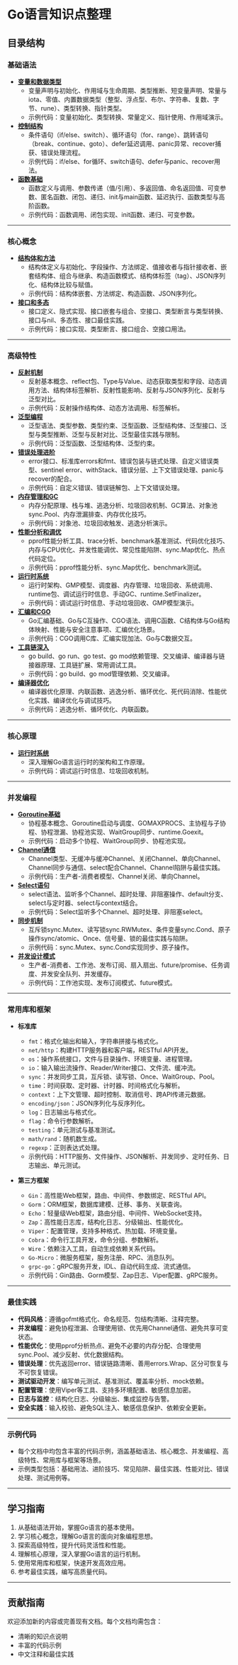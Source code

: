 # Go语言知识点整理

## 目录结构

### 基础语法
- **[变量和数据类型](基础知识/变量和数据类型.md)**  
  - 变量声明与初始化、作用域与生命周期、类型推断、短变量声明、常量与iota、零值、内置数据类型（整型、浮点型、布尔、字符串、复数、字节、rune）、类型转换、指针类型。
  - 示例代码：变量初始化、类型转换、常量定义、指针使用、作用域演示。
- **[控制结构](基础知识/控制结构.md)**  
  - 条件语句（if/else、switch）、循环语句（for、range）、跳转语句（break、continue、goto）、defer延迟调用、panic异常、recover捕获、错误处理流程。
  - 示例代码：if/else、for循环、switch语句、defer与panic、recover用法。
- **[函数基础](基础知识/函数基础.md)**  
  - 函数定义与调用、参数传递（值/引用）、多返回值、命名返回值、可变参数、匿名函数、闭包、递归、init与main函数、延迟执行、函数类型与高阶函数。
  - 示例代码：函数调用、闭包实现、init函数、递归、可变参数。

---

### 核心概念
- **[结构体和方法](基础知识/结构体和方法.md)**  
  - 结构体定义与初始化、字段操作、方法绑定、值接收者与指针接收者、嵌套结构体、组合与继承、构造函数模式、结构体标签（tag）、JSON序列化、结构体比较与赋值。
  - 示例代码：结构体嵌套、方法绑定、构造函数、JSON序列化。
- **[接口和多态](基础知识/接口和多态.md)**  
  - 接口定义、隐式实现、接口嵌套与组合、空接口、类型断言与类型转换、接口与nil、多态性、接口最佳实践。
  - 示例代码：接口实现、类型断言、接口组合、空接口用法。

---

### 高级特性
- **[反射机制](高级特性/反射机制.md)**  
  - 反射基本概念、reflect包、Type与Value、动态获取类型和字段、动态调用方法、结构体标签解析、反射性能影响、反射与JSON序列化、反射与泛型对比。
  - 示例代码：反射操作结构体、动态方法调用、标签解析。
- **[泛型编程](高级特性/泛型编程.md)**  
  - 泛型语法、类型参数、类型约束、泛型函数、泛型结构体、泛型接口、泛型与类型推断、泛型与反射对比、泛型最佳实践与限制。
  - 示例代码：泛型函数、泛型结构体、泛型约束。
- **[错误处理进阶](高级特性/错误处理进阶.md)**  
  - error接口、标准库errors和fmt、错误包装与链式处理、自定义错误类型、sentinel error、withStack、错误分层、上下文错误处理、panic与recover的配合。
  - 示例代码：自定义错误、错误链解包、上下文错误处理。
- **[内存管理和GC](高级特性/内存管理和GC.md)**  
  - 内存分配原理、栈与堆、逃逸分析、垃圾回收机制、GC算法、对象池sync.Pool、内存泄漏排查、内存优化技巧。
  - 示例代码：对象池、垃圾回收触发、逃逸分析演示。
- **[性能分析和调优](高级特性/性能分析和调优.md)**  
  - pprof性能分析工具、trace分析、benchmark基准测试、代码优化技巧、内存与CPU优化、并发性能调优、常见性能陷阱、sync.Map优化、热点代码定位。
  - 示例代码：pprof性能分析、sync.Map优化、benchmark测试。
- **[运行时系统](高级特性/运行时系统.md)**  
  - 运行时架构、GMP模型、调度器、内存管理、垃圾回收、系统调用、runtime包、调试运行时信息、手动GC、runtime.SetFinalizer。
  - 示例代码：调试运行时信息、手动垃圾回收、GMP模型演示。
- **[汇编和CGO](高级特性/汇编和CGO.md)**  
  - Go汇编基础、Go与C互操作、CGO语法、调用C函数、C结构体与Go结构体映射、性能与安全注意事项、汇编优化场景。
  - 示例代码：CGO调用C库、汇编实现加法、Go与C数据交互。
- **[工具链深入](高级特性/工具链深入.md)**  
  - go build、go run、go test、go mod依赖管理、交叉编译、编译器与链接器原理、工具链扩展、常用调试工具。
  - 示例代码：go build、go mod管理依赖、交叉编译。
- **[编译器优化](高级特性/编译器优化.md)**  
  - 编译器优化原理、内联函数、逃逸分析、循环优化、死代码消除、性能优化实践、编译优化与调试技巧。
  - 示例代码：逃逸分析、循环优化、内联函数。

---

### 核心原理
- **[运行时系统](高级特性/运行时系统.md)**  
  - 深入理解Go语言运行时的架构和工作原理。
  - 示例代码：调试运行时信息、垃圾回收机制。

---

### 并发编程
- **[Goroutine基础](并发编程/Goroutine基础.md)**  
  - 协程基本概念、Goroutine启动与调度、GOMAXPROCS、主协程与子协程、协程泄漏、协程池实现、WaitGroup同步、runtime.Goexit。
  - 示例代码：启动多个协程、WaitGroup同步、协程池实现。
- **[Channel通信](并发编程/Channel通信.md)**  
  - Channel类型、无缓冲与缓冲Channel、关闭Channel、单向Channel、Channel同步与通信、select配合Channel、Channel陷阱与最佳实践。
  - 示例代码：生产者-消费者模型、Channel关闭、单向Channel。
- **[Select语句](并发编程/Select语句.md)**  
  - select语法、监听多个Channel、超时处理、非阻塞操作、default分支、select与定时器、select与context结合。
  - 示例代码：Select监听多个Channel、超时处理、非阻塞select。
- **[同步机制](并发编程/同步机制.md)**  
  - 互斥锁sync.Mutex、读写锁sync.RWMutex、条件变量sync.Cond、原子操作sync/atomic、Once、信号量、锁的最佳实践与陷阱。
  - 示例代码：sync.Mutex、sync.Cond实现同步、原子操作。
- **[并发设计模式](并发编程/并发设计模式.md)**  
  - 生产者-消费者、工作池、发布订阅、扇入扇出、future/promise、任务调度、并发安全队列、并发缓存。
  - 示例代码：工作池实现、发布订阅模式、future模式。

---

### 常用库和框架
- **标准库**
  - `fmt`：格式化输出和输入，字符串拼接与格式化。
  - `net/http`：构建HTTP服务器和客户端，RESTful API开发。
  - `os`：操作系统接口，文件与目录操作、环境变量、进程管理。
  - `io`：输入输出流操作、Reader/Writer接口、文件流、缓冲流。
  - `sync`：并发同步工具，互斥锁、读写锁、Once、WaitGroup、Pool。
  - `time`：时间获取、定时器、计时器、时间格式化与解析。
  - `context`：上下文管理、超时控制、取消信号、跨API传递元数据。
  - `encoding/json`：JSON序列化与反序列化。
  - `log`：日志输出与格式化。
  - `flag`：命令行参数解析。
  - `testing`：单元测试与基准测试。
  - `math/rand`：随机数生成。
  - `regexp`：正则表达式处理。
  - 示例代码：HTTP服务、文件操作、JSON解析、并发同步、定时任务、日志输出、单元测试。

- **第三方框架**
  - `Gin`：高性能Web框架，路由、中间件、参数绑定、RESTful API。
  - `Gorm`：ORM框架，数据库建模、迁移、事务、关联查询。
  - `Echo`：轻量级Web框架，路由分组、中间件、WebSocket支持。
  - `Zap`：高性能日志库，结构化日志、分级输出、性能优化。
  - `Viper`：配置管理，支持多种格式、热加载、环境变量。
  - `Cobra`：命令行工具开发，命令分组、参数解析。
  - `Wire`：依赖注入工具，自动生成依赖关系代码。
  - `Go-Micro`：微服务框架，服务注册、RPC、消息队列。
  - `grpc-go`：gRPC服务开发，IDL、自动代码生成、流式通信。
  - 示例代码：Gin路由、Gorm模型、Zap日志、Viper配置、gRPC服务。

---

### 最佳实践
- **代码风格**：遵循gofmt格式化、命名规范、包结构清晰、注释完整。
- **并发编程**：避免协程泄漏、合理使用锁、优先用Channel通信、避免共享可变状态。
- **性能优化**：使用pprof分析热点、避免不必要的内存分配、合理使用sync.Pool、减少反射、优化数据结构。
- **错误处理**：优先返回error、错误链路清晰、善用errors.Wrap、区分可恢复与不可恢复错误。
- **测试驱动开发**：编写单元测试、基准测试、覆盖率分析、mock依赖。
- **配置管理**：使用Viper等工具、支持多环境配置、敏感信息加密。
- **日志与监控**：结构化日志、分级输出、集成监控与告警。
- **安全实践**：输入校验、避免SQL注入、敏感信息保护、依赖安全更新。

---

### 示例代码
- 每个文档中均包含丰富的代码示例，涵盖基础语法、核心概念、并发编程、高级特性、常用库与框架等场景。
- 示例类型包括：基础用法、进阶技巧、常见陷阱、最佳实践、性能对比、错误处理、测试用例等。

---

## 学习指南

1. 从基础语法开始，掌握Go语言的基本使用。
2. 学习核心概念，理解Go语言的面向对象编程思想。
3. 探索高级特性，提升代码灵活性和性能。
4. 理解核心原理，深入掌握Go语言的运行机制。
5. 使用常用库和框架，快速开发高效应用。
6. 参考最佳实践，编写高质量代码。

---

## 贡献指南

欢迎添加新的内容或完善现有文档。每个文档均需包含：
- 清晰的知识点说明
- 丰富的代码示例
- 中文注释和最佳实践

